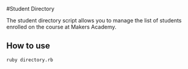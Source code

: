 #Student Directory

The student directory script allows you to manage the list of students enrolled on the course at Makers Academy.

How to use
----------

```shell
ruby directory.rb
```